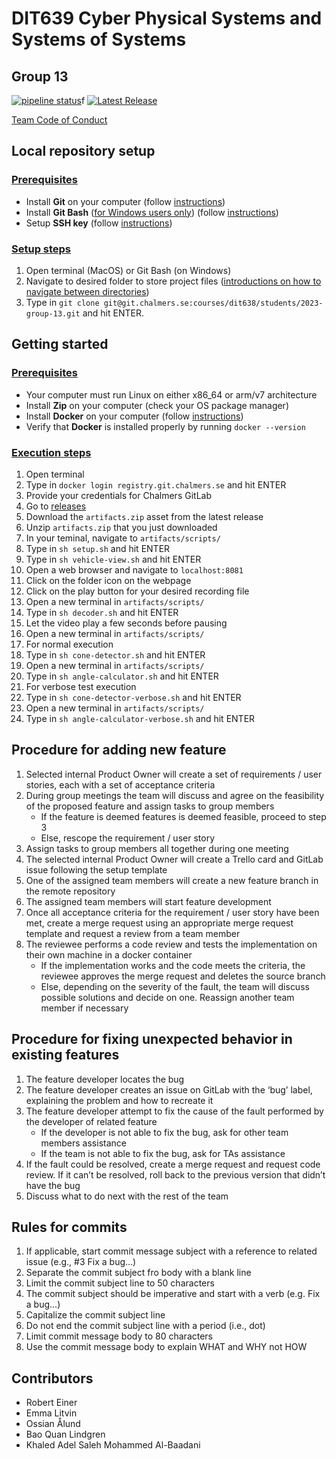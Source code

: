 # DIT639 Cyber Physical Systems and Systems of Systems
## Group 13

[![pipeline status](https://git.chalmers.se/courses/dit638/students/2023-group-13/badges/main/pipeline.svg)](https://git.chalmers.se/courses/dit638/students/2023-group-13/-/commits/main)f
[![Latest Release](https://git.chalmers.se/courses/dit638/students/2023-group-13/-/badges/release.svg)](https://git.chalmers.se/courses/dit638/students/2023-group-13/-/releases)

[Team Code of Conduct](./code-of-conduct.md)

## Local repository setup
### <ins>Prerequisites</ins>
- Install **Git** on your computer (follow [instructions](https://www.atlassian.com/git/tutorials/install-git#linux))
- Install **Git Bash** (<ins>for Windows users only</ins>) (follow [instructions](https://www.atlassian.com/git/tutorials/git-bash#:~:text=How%20to%20install%20Git%20Bash,open%20to%20execute%20Git%20Bash))
- Setup **SSH key** (follow [instructions](https://blog.robertelder.org/what-is-ssh/))

### <ins>Setup steps</ins>
1. Open terminal (MacOS) or Git Bash (on Windows) 
2. Navigate to desired folder to store project files ([introductions on how to navigate between directories](https://ubuntu.com/tutorials/command-line-for-beginners#1-overview))
3. Type in `git clone git@git.chalmers.se:courses/dit638/students/2023-group-13.git` and hit ENTER.

## Getting started
### <ins>Prerequisites</ins>
- Your computer must run Linux on either x86_64 or arm/v7 architecture
- Install **Zip** on your computer (check your OS package manager)
- Install **Docker** on your computer (follow [instructions](https://docs.docker.com/engine/install/ubuntu/))
- Verify that **Docker** is installed properly by running `docker --version`

### <ins>Execution steps</ins>
1. Open terminal
2. Type in `docker login registry.git.chalmers.se` and hit ENTER
3. Provide your credentials for Chalmers GitLab
4. Go to [releases](https://git.chalmers.se/courses/dit638/students/2023-group-13/-/releases)
5. Download the `artifacts.zip` asset from the latest release
6. Unzip `artifacts.zip` that you just downloaded
7. In your teminal, navigate to `artifacts/scripts/`
8. Type in `sh setup.sh` and hit ENTER
9. Type in `sh vehicle-view.sh` and hit ENTER
10. Open a web browser and navigate to `localhost:8081`
11. Click on the folder icon on the webpage
12. Click on the play button for your desired recording file
13. Open a new terminal in `artifacts/scripts/`
14. Type in `sh decoder.sh` and hit ENTER
15. Let the video play a few seconds before pausing
16. Open a new terminal in `artifacts/scripts/`
17. For normal execution
   1. Type in `sh cone-detector.sh` and hit ENTER
   2. Open a new terminal in `artifacts/scripts/`
   3. Type in `sh angle-calculator.sh` and hit ENTER
18. For verbose test execution
   1. Type in `sh cone-detector-verbose.sh` and hit ENTER
   2. Open a new terminal in `artifacts/scripts/`
   3. Type in `sh angle-calculator-verbose.sh` and hit ENTER


## Procedure for adding new feature
1. Selected internal Product Owner will create a set of requirements / user stories, each with a set of acceptance criteria
2. During group meetings the team will discuss and agree on the feasibility of the proposed feature and assign tasks to group members
   - If the feature is deemed features is deemed feasible, proceed to step 3
   - Else, rescope the requirement / user story
3. Assign tasks to group members all together during one meeting
4. The selected internal Product Owner will create a Trello card and GitLab issue following the setup template
5. One of the assigned team members will create a new feature branch in the remote repository
6. The assigned team members will start feature development
7. Once all acceptance criteria for the requirement / user story have been met, create a merge request using an appropriate merge request template and request a review from a team member
8. The reviewee performs a code review and tests the implementation on their own machine in a docker container
   - If the implementation works and the code meets the criteria, the reviewee approves the merge request and deletes the source branch
   - Else, depending on the severity of the fault, the team will discuss possible solutions and decide on one. Reassign another team member if necessary

## Procedure for fixing unexpected behavior in existing features
1. The feature developer locates the bug 
2. The feature developer creates an issue on GitLab with the ‘bug’ label, explaining the problem and how to recreate it
3. The feature developer attempt to fix the cause of the fault performed by the developer of related feature
   - If the developer is not able to fix the bug, ask for other team members assistance
   - If the team is not able to fix the bug, ask for TAs assistance
4. If the fault could be resolved, create a merge request and request code review. If it can’t be resolved, roll back to the previous version that didn’t have the bug
5. Discuss what to do next with the rest of the team

## Rules for commits
1. If applicable, start commit message subject with a reference to related issue (e.g., #3 Fix a bug…)
2. Separate the commit subject fro body with a blank line
3. Limit the commit subject line to 50 characters
4. The commit subject should be imperative and start with a verb (e.g. Fix a bug…)
5. Capitalize the commit subject line
6. Do not end the commit subject line with a period (i.e., dot)
7. Limit commit message body to 80 characters
8. Use the commit message body to explain WHAT and WHY not HOW

## Contributors
- Robert Einer					
- Emma Litvin					
- Ossian Ålund			
- Bao Quan Lindgren						
- Khaled Adel Saleh Mohammed Al-Baadani
